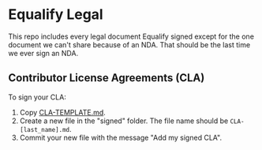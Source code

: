 # Equalify Legal
This repo includes every legal document Equalify signed except for the one document we can't share because of an NDA. That should be the last time we ever sign an NDA.

## Contributor License Agreements (CLA)
To sign your CLA:
1. Copy [CLA-TEMPLATE.md](https://github.com/EqualifyEverything/equalify-legal/blob/main/CLA-TEMPLATE.md).
2. Create a new file in the "signed" folder. The file name should be `CLA-[last_name].md`.
3. Commit your new file with the message "Add my signed CLA".
